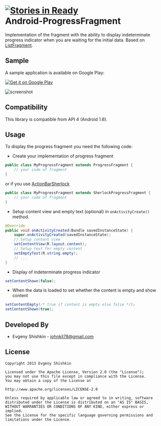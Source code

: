 [![Stories in Ready](http://badge.waffle.io/johnkil/Android-ProgressFragment.png)](http://waffle.io/johnkil/Android-ProgressFragment)  
Android-ProgressFragment
========================

Implementation of the fragment with the ability to display indeterminate progress indicator when you are waiting for the initial data. Based on [ListFragment](http://developer.android.com/reference/android/app/ListFragment.html).


Sample
------

A sample application is available on Google Play:

<a href="http://play.google.com/store/apps/details?id=com.devspark.progressfragment.sample">
  <img alt="Get it on Google Play"
       src="http://www.android.com/images/brand/get_it_on_play_logo_small.png" />
</a>

![screenshot][1]


Compatibility
-------------

This library is compatible from API 4 (Android 1.6).


Usage
-----

To display the progress fragment you need the following code:

* Create your implementation of progress fragment

``` java
public class MyProgressFragment extends ProgressFragment {
	// your code of fragment
}
```

or if you use [ActionBarSherlock](https://github.com/JakeWharton/ActionBarSherlock)

``` java
public class MyProgressFragment extends SherlockProgressFragment {
	// your code of fragment
}
```

* Setup content view and empty text (optional) in `onActivityCreate()` method.

``` java
@Override
public void onActivityCreated(Bundle savedInstanceState) {
    super.onActivityCreated(savedInstanceState);
    // Setup content view
    setContentView(R.layout.content);
    // Setup text for empty content
    setEmptyText(R.string.empty);
    // ...
}
```

* Display of indeterminate progress indicator

``` java
setContentShown(false);
```


* When the data is loaded to set whether the content is empty and show content

``` java
setContentEmpty(/* true if content is empty else false */);
setContentShown(true);
```


Developed By
------------
* Evgeny Shishkin - <johnkil78@gmail.com>


License
-------

    Copyright 2013 Evgeny Shishkin
    
    Licensed under the Apache License, Version 2.0 (the "License");
    you may not use this file except in compliance with the License.
    You may obtain a copy of the License at
    
    http://www.apache.org/licenses/LICENSE-2.0
    
    Unless required by applicable law or agreed to in writing, software
    distributed under the License is distributed on an "AS IS" BASIS,
    WITHOUT WARRANTIES OR CONDITIONS OF ANY KIND, either express or implied.
    See the License for the specific language governing permissions and
    limitations under the License.
    
[1]: http://i44.tinypic.com/34ffncx.png
